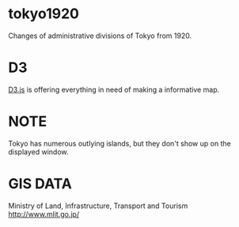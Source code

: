 # tokyo1920
Changes of administrative divisions of Tokyo from 1920.

# D3
[D3.js](https://github.com/d3/d3) is offering everything in need of making a informative map.

# NOTE
Tokyo has numerous outlying islands, but they don't show up on the displayed window.

# GIS DATA
Ministry of Land, Infrastructure, Transport and Tourism
http://www.mlit.go.jp/
